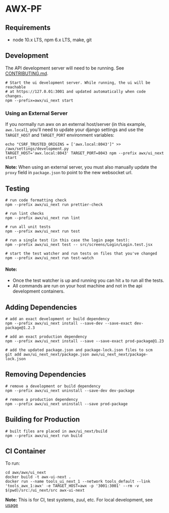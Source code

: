 # AWX-PF

## Requirements
- node 10.x LTS, npm 6.x LTS, make, git

## Development
The API development server will need to be running. See [CONTRIBUTING.md](../../CONTRIBUTING.md).

```shell
# Start the ui development server. While running, the ui will be reachable
# at https://127.0.01:3001 and updated automatically when code changes.
npm --prefix=awx/ui_next start
```

### Using an External Server
If you normally run awx on an external host/server (in this example, `awx.local`),
you'll need to update your django settings and use the `TARGET_HOST` and `TARGET_PORT` environment variables:

```shell
echo "CSRF_TRUSTED_ORIGINS = ['awx.local:8043']" >> /awx/settings/development.py
TARGET_HOST='awx.local:8043' TARGET_PORT=8043 npm --prefix awx/ui_next start
```
**Note:** When using an external server, you must also manually update the `proxy` field in `package.json`
to point to the new websocket url.

## Testing
```shell
# run code formatting check
npm --prefix awx/ui_next run prettier-check

# run lint checks
npm --prefix awx/ui_next run lint

# run all unit tests
npm --prefix awx/ui_next run test

# run a single test (in this case the login page test):
npm --prefix awx/ui_next test -- src/screens/Login/Login.test.jsx

# start the test watcher and run tests on files that you've changed
npm --prefix awx/ui_next run test-watch
```
#### Note:
- Once the test watcher is up and running you can hit `a` to run all the tests.
- All commands are run on your host machine and not in the api development containers.


## Adding Dependencies
```shell
# add an exact development or build dependency
npm --prefix awx/ui_next install --save-dev --save-exact dev-package@1.2.3

# add an exact production dependency
npm --prefix awx/ui_next install --save --save-exact prod-package@1.23

# add the updated package.json and package-lock.json files to scm
git add awx/ui_next_next/package.json awx/ui_next_next/package-lock.json
```

## Removing Dependencies
```shell
# remove a development or build dependency
npm --prefix awx/ui_next uninstall --save-dev dev-package

# remove a production dependency
npm --prefix awx/ui_next uninstall --save prod-package
```

## Building for Production
```shell
# built files are placed in awx/ui_next/build
npm --prefix awx/ui_next run build
```

## CI Container

To run:

```shell
cd awx/awx/ui_next
docker build -t awx-ui-next .
docker run --name tools_ui_next_1 --network tools_default --link 'tools_awx_1:awx' -e TARGET_HOST=awx -p '3001:3001' --rm -v $(pwd)/src:/ui_next/src awx-ui-next
```

**Note:** This is for CI, test systems, zuul, etc. For local development, see [usage](https://github.com/ansible/awx/blob/devel/awx/ui_next/README.md#usage)
